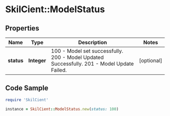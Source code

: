 # SkilCient::ModelStatus

## Properties

Name | Type | Description | Notes
------------ | ------------- | ------------- | -------------
**status** | **Integer** | 100 - Model set successfully. 200 - Model Updated Successfully. 201 - Model Update Failed.  | [optional] 

## Code Sample

```ruby
require 'SkilCient'

instance = SkilCient::ModelStatus.new(status: 100)
```


